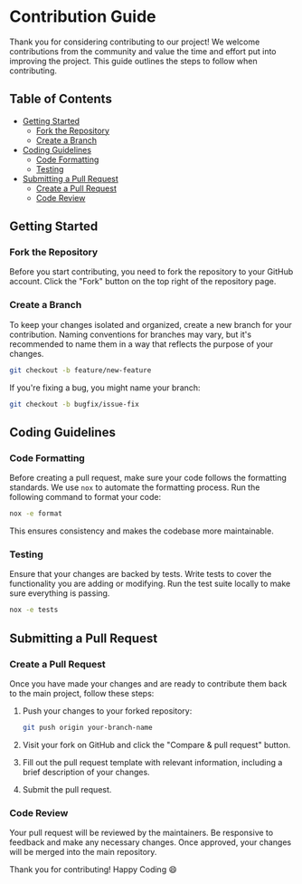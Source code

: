# Contribution Guide

Thank you for considering contributing to our project! We welcome contributions from the community and value the time and effort put into improving the project. This guide outlines the steps to follow when contributing.

## Table of Contents

- [Getting Started](#getting-started)
  - [Fork the Repository](#fork-the-repository)
  - [Create a Branch](#create-a-branch)
- [Coding Guidelines](#coding-guidelines)
  - [Code Formatting](#code-formatting)
  - [Testing](#testing)
- [Submitting a Pull Request](#submitting-a-pull-request)
  - [Create a Pull Request](#create-a-pull-request)
  - [Code Review](#code-review)

## Getting Started

### Fork the Repository

Before you start contributing, you need to fork the repository to your GitHub account. Click the "Fork" button on the top right of the repository page.

### Create a Branch

To keep your changes isolated and organized, create a new branch for your contribution. Naming conventions for branches may vary, but it's recommended to name them in a way that reflects the purpose of your changes.

```bash
git checkout -b feature/new-feature
```

If you're fixing a bug, you might name your branch:

```bash
git checkout -b bugfix/issue-fix
```

## Coding Guidelines

### Code Formatting

Before creating a pull request, make sure your code follows the formatting standards. We use `nox` to automate the formatting process. Run the following command to format your code:

```bash
nox -e format
```

This ensures consistency and makes the codebase more maintainable.

### Testing

Ensure that your changes are backed by tests. Write tests to cover the functionality you are adding or modifying. Run the test suite locally to make sure everything is passing.

```bash
nox -e tests
```

## Submitting a Pull Request

### Create a Pull Request

Once you have made your changes and are ready to contribute them back to the main project, follow these steps:

1. Push your changes to your forked repository:

   ```bash
   git push origin your-branch-name
   ```

2. Visit your fork on GitHub and click the "Compare & pull request" button.

3. Fill out the pull request template with relevant information, including a brief description of your changes.

4. Submit the pull request.

### Code Review

Your pull request will be reviewed by the maintainers. Be responsive to feedback and make any necessary changes. Once approved, your changes will be merged into the main repository.

Thank you for contributing!
Happy Coding 😄
